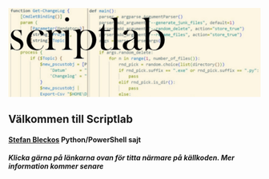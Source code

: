 ![PowerShell-Python Logo](/scriptlab_banner.jpg)


## **Välkommen till Scriptlab**
#### [Stefan Bleckos](https://twitter.com/minnesbilder) Python/PowerShell sajt 
##### Klicka gärna på länkarna ovan för titta närmare på källkoden. Mer information kommer senare


